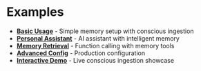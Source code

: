# Examples

- **[Basic Usage](https://github.com/GibsonAI/memori/blob/main/examples/basic_usage.py)** - Simple memory setup with conscious ingestion
- **[Personal Assistant](https://github.com/GibsonAI/memori/blob/main/examples/personal_assistant.py)** - AI assistant with intelligent memory
- **[Memory Retrieval](https://github.com/GibsonAI/memori/blob/main/memory_retrival_example.py)** - Function calling with memory tools
- **[Advanced Config](https://github.com/GibsonAI/memori/blob/main/examples/advanced_config.py)** - Production configuration
- **[Interactive Demo](https://github.com/GibsonAI/memori/blob/main/memori_example.py)** - Live conscious ingestion showcase
